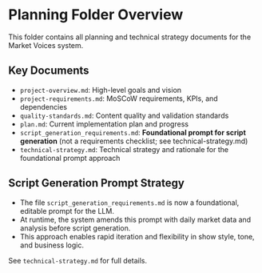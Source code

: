 # Planning Folder Overview

This folder contains all planning and technical strategy documents for the Market Voices system.

## Key Documents
- `project-overview.md`: High-level goals and vision
- `project-requirements.md`: MoSCoW requirements, KPIs, and dependencies
- `quality-standards.md`: Content quality and validation standards
- `plan.md`: Current implementation plan and progress
- `script_generation_requirements.md`: **Foundational prompt for script generation** (not a requirements checklist; see technical-strategy.md)
- `technical-strategy.md`: Technical strategy and rationale for the foundational prompt approach

## Script Generation Prompt Strategy
- The file `script_generation_requirements.md` is now a foundational, editable prompt for the LLM.
- At runtime, the system amends this prompt with daily market data and analysis before script generation.
- This approach enables rapid iteration and flexibility in show style, tone, and business logic.

See `technical-strategy.md` for full details.
